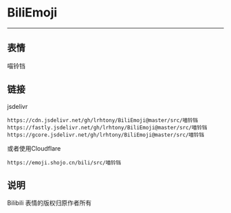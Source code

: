 # BiliEmoji
---
## 表情
喵铃铛
## 链接
jsdelivr
```
https://cdn.jsdelivr.net/gh/lrhtony/BiliEmoji@master/src/喵铃铛
https://fastly.jsdelivr.net/gh/lrhtony/BiliEmoji@master/src/喵铃铛
https://gcore.jsdelivr.net/gh/lrhtony/BiliEmoji@master/src/喵铃铛
```
或者使用Cloudflare
```
https://emoji.shojo.cn/bili/src/喵铃铛
```
## 说明
Bilibili 表情的版权归原作者所有

